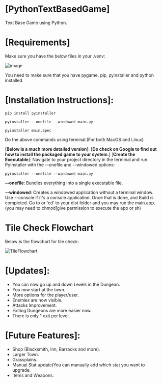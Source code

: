 # [PythonTextBasedGame]
Text Base Game using Python.




# [Requirements]
Make sure you have the below files in your .venv:

![image](https://github.com/Arkada707/PythonTextBasedGame/assets/73377469/b5880e59-e7ab-45a2-ba10-feef4c1b1dee)

You need to make sure that you have pygame, pip, pyinstaller and python installed.




# [Installation Instructions]:

~~~
pip install pyinstaller

pyinstaller --onefile --windowed main.py

pyinstaller main.spec
~~~
Do the above commands using terminal.(For both MacOS and Linux)

[**Below is a much more detailed version**]:
[**Do check on Google to find out how to install the packaged game to your system.**]
  [**Create the Executable**]:
  Navigate to your project directory in the terminal and run PyInstaller with the --onefile and --windowed options:
  ~~~
  pyinstaller --onefile --windowed main.py 
  ~~~
  **--onefile**: Bundles everything into a single executable file.
  
  **--windowed**: Creates a windowed application without a terminal window. Use --console if it's a console application.
  Once that is done, and Build is completed. Go to or 'cd' to your dist folder and you may run the main.app. (you may need to chmod[give permission to execute the app or sh)




# Tile Check Flowchart
Below is the flowchart for tile check:

![TileFlowchart](https://github.com/Arkada707/PythonTextBasedGame/assets/73377469/4112b2b3-43d4-4736-83bb-5e7d0ce60c9a)





# [Updates]:

- You can now go up and down Levels in the Dungeon.
- You now start at the town.
- More options for the player/user.
- Enemies are now visible.
- Attacks Improvement.
- Exiting Dungeons are more easier now.
- There is only 1 exit per level.





# [Future Features]:

- Shop (Blacksmith, Inn, Barracks and more).
- Larger Town.
- Grassplains.
- Manual Stat update(You can manually add which stat you want to upgrade.
- Items and Weapons.
